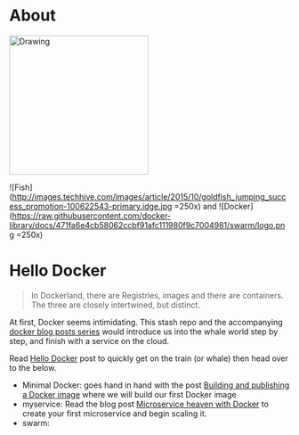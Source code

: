 About
=====

<img src="http://images.techhive.com/images/article/2015/10/goldfish_jumping_success_promotion-100622543-primary.idge.jpg" alt="Drawing" style="width: 250px;"/>

![Fish](http://images.techhive.com/images/article/2015/10/goldfish_jumping_success_promotion-100622543-primary.idge.jpg =250x)
and 
![Docker](https://raw.githubusercontent.com/docker-library/docs/471fa6e4cb58062ccbf91afc111980f9c7004981/swarm/logo.png =250x)

# Hello Docker
>In Dockerland, there are Registries, images and there are containers. The three are closely intertwined, but distinct.

At first, Docker seems intimidating. This stash repo and the accompanying [docker blog posts series](http://stratus-clay.fr.murex.com/tag/docker/) would introduce us into the whale world step by step, and finish with a service on the cloud.

Read [Hello Docker](http://stratus-clay.fr.murex.com/hello-docker/) post to quickly get on the train (or whale) then head over to the below.

* Minimal Docker: goes hand in hand with the post [Building and publishing a Docker image](http://stratus-clay.fr.murex.com/building-and-publishing-a-docker-image/) where we will build our first Docker image
* myservice: Read the blog post [Microservice heaven with Docker](http://stratus-clay.fr.murex.com/microservice-heaven-with-docker/) to create your first microservice and begin scaling it.
* swarm: <wip>
